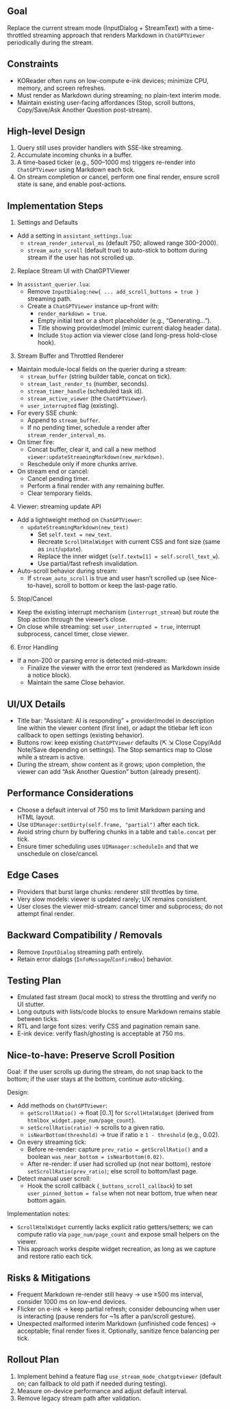 ## Goal

Replace the current stream mode (InputDialog + StreamText) with a time-throttled streaming approach that renders Markdown in `ChatGPTViewer` periodically during the stream.

## Constraints

- KOReader often runs on low-compute e-ink devices; minimize CPU, memory, and screen refreshes.
- Must render as Markdown during streaming; no plain-text interim mode.
- Maintain existing user-facing affordances (Stop, scroll buttons, Copy/Save/Ask Another Question post-stream).

## High-level Design

1. Query still uses provider handlers with SSE-like streaming.
2. Accumulate incoming chunks in a buffer.
3. A time-based ticker (e.g., 500–1000 ms) triggers re-render into `ChatGPTViewer` using Markdown each tick.
4. On stream completion or cancel, perform one final render, ensure scroll state is sane, and enable post-actions.

## Implementation Steps

1) Settings and Defaults
- Add a setting in `assistant_settings.lua`:
  - `stream_render_interval_ms` (default 750; allowed range 300–2000).
  - `stream_auto_scroll` (default true) to auto-stick to bottom during stream if the user has not scrolled up.

2) Replace Stream UI with ChatGPTViewer
- In `assistant_querier.lua`:
  - Remove `InputDialog:new{ ... add_scroll_buttons = true }` streaming path.
  - Create a `ChatGPTViewer` instance up-front with:
    - `render_markdown = true`.
    - Empty initial text or a short placeholder (e.g., “Generating…”).
    - Title showing provider/model (mimic current dialog header data).
    - Include `Stop` action via viewer close (and long-press hold-close hook).

3) Stream Buffer and Throttled Renderer
- Maintain module-local fields on the querier during a stream:
  - `stream_buffer` (string builder table, concat on tick).
  - `stream_last_render_ts` (number, seconds).
  - `stream_timer_handle` (scheduled task id).
  - `stream_active_viewer` (the `ChatGPTViewer`).
  - `user_interrupted` flag (existing).
- For every SSE chunk:
  - Append to `stream_buffer`.
  - If no pending timer, schedule a render after `stream_render_interval_ms`.
- On timer fire:
  - Concat buffer, clear it, and call a new method `viewer:updateStreamingMarkdown(new_markdown)`.
  - Reschedule only if more chunks arrive.
- On stream end or cancel:
  - Cancel pending timer.
  - Perform a final render with any remaining buffer.
  - Clear temporary fields.

4) Viewer: streaming update API
- Add a lightweight method on `ChatGPTViewer`:
  - `updateStreamingMarkdown(new_text)`
    - Set `self.text = new_text`.
    - Recreate `ScrollHtmlWidget` with current CSS and font size (same as `init`/`update`).
    - Replace the inner widget (`self.textw[1] = self.scroll_text_w`).
    - Use partial/fast refresh invalidation.
- Auto-scroll behavior during stream:
  - If `stream_auto_scroll` is true and user hasn’t scrolled up (see Nice-to-have), scroll to bottom or keep the last-page ratio.

5) Stop/Cancel
- Keep the existing interrupt mechanism (`interrupt_stream`) but route the Stop action through the viewer’s close.
- On close while streaming: set `user_interrupted = true`, interrupt subprocess, cancel timer, close viewer.

6) Error Handling
- If a non-200 or parsing error is detected mid-stream:
  - Finalize the viewer with the error text (rendered as Markdown inside a notice block).
  - Maintain the same Close behavior.

## UI/UX Details

- Title bar: “Assistant: AI is responding” + provider/model in description line within the viewer content (first line), or adapt the titlebar left icon callback to open settings (existing behavior).
- Buttons row: keep existing `ChatGPTViewer` defaults (⇱ ⇲ Close Copy/Add Note/Save depending on settings). The Stop semantics map to Close while a stream is active.
- During the stream, show content as it grows; upon completion, the viewer can add “Ask Another Question” button (already present).

## Performance Considerations

- Choose a default interval of 750 ms to limit Markdown parsing and HTML layout.
- Use `UIManager:setDirty(self.frame, "partial")` after each tick.
- Avoid string churn by buffering chunks in a table and `table.concat` per tick.
- Ensure timer scheduling uses `UIManager:scheduleIn` and that we unschedule on close/cancel.

## Edge Cases

- Providers that burst large chunks: renderer still throttles by time.
- Very slow models: viewer is updated rarely; UX remains consistent.
- User closes the viewer mid-stream: cancel timer and subprocess; do not attempt final render.

## Backward Compatibility / Removals

- Remove `InputDialog` streaming path entirely.
- Retain error dialogs (`InfoMessage`/`ConfirmBox`) behavior.

## Testing Plan

- Emulated fast stream (local mock) to stress the throttling and verify no UI stutter.
- Long outputs with lists/code blocks to ensure Markdown remains stable between ticks.
- RTL and large font sizes: verify CSS and pagination remain sane.
- E-ink device: verify flash/ghosting is acceptable at 750 ms.

## Nice-to-have: Preserve Scroll Position

Goal: if the user scrolls up during the stream, do not snap back to the bottom; if the user stays at the bottom, continue auto-sticking.

Design:
- Add methods on `ChatGPTViewer`:
  - `getScrollRatio()` → float [0..1] for `ScrollHtmlWidget` (derived from `htmlbox_widget.page_num/page_count`).
  - `setScrollRatio(ratio)` → scrolls to a given ratio.
  - `isNearBottom(threshold)` → true if ratio ≥ `1 - threshold` (e.g., 0.02).
- On every streaming tick:
  - Before re-render: capture `prev_ratio = getScrollRatio()` and a boolean `was_near_bottom = isNearBottom(0.02)`.
  - After re-render: if user had scrolled up (not near bottom), restore `setScrollRatio(prev_ratio)`; else scroll to bottom/last page.
- Detect manual user scroll:
  - Hook the scroll callback (`_buttons_scroll_callback`) to set `user_pinned_bottom = false` when not near bottom, true when near bottom again.

Implementation notes:
- `ScrollHtmlWidget` currently lacks explicit ratio getters/setters; we can compute ratio via `page_num/page_count` and expose small helpers on the viewer.
- This approach works despite widget recreation, as long as we capture and restore ratio each tick.

## Risks & Mitigations

- Frequent Markdown re-render still heavy → use ≥500 ms interval, consider 1000 ms on low-end devices.
- Flicker on e-ink → keep partial refresh; consider debouncing when user is interacting (pause renders for ~1s after a pan/scroll gesture).
- Unexpected malformed interim Markdown (unfinished code fences) → acceptable; final render fixes it. Optionally, sanitize fence balancing per tick.

## Rollout Plan

1. Implement behind a feature flag `use_stream_mode_chatgptviewer` (default on; can fallback to old path if needed during testing).
2. Measure on-device performance and adjust default interval.
3. Remove legacy stream path after validation.


